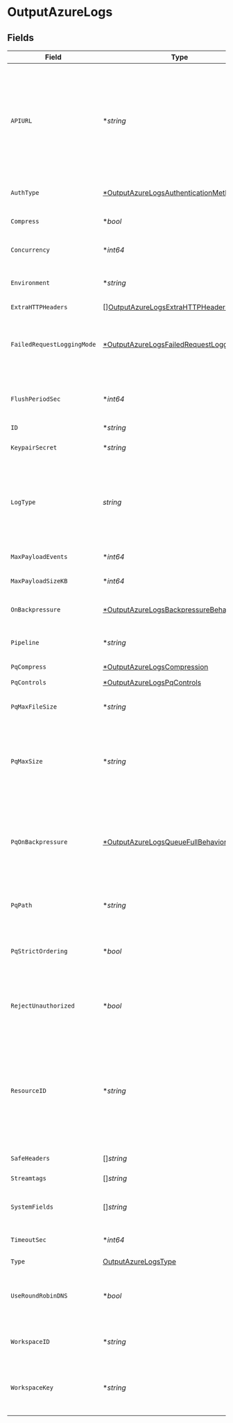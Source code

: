 # OutputAzureLogs


## Fields

| Field                                                                                                                                                                                                                                                                                                                           | Type                                                                                                                                                                                                                                                                                                                            | Required                                                                                                                                                                                                                                                                                                                        | Description                                                                                                                                                                                                                                                                                                                     |
| ------------------------------------------------------------------------------------------------------------------------------------------------------------------------------------------------------------------------------------------------------------------------------------------------------------------------------- | ------------------------------------------------------------------------------------------------------------------------------------------------------------------------------------------------------------------------------------------------------------------------------------------------------------------------------- | ------------------------------------------------------------------------------------------------------------------------------------------------------------------------------------------------------------------------------------------------------------------------------------------------------------------------------- | ------------------------------------------------------------------------------------------------------------------------------------------------------------------------------------------------------------------------------------------------------------------------------------------------------------------------------- |
| `APIURL`                                                                                                                                                                                                                                                                                                                        | **string*                                                                                                                                                                                                                                                                                                                       | :heavy_minus_sign:                                                                                                                                                                                                                                                                                                              | Enter the DNS name of the Log API endpoint that sends log data to a Log Analytics workspace in Azure Monitor. Defaults to .ods.opinsights.azure.com. @{product} will add a prefix and suffix around this DNS name to construct a URI in this format: <https://<Workspace_ID><your_DNS_name>/api/logs?api-version=<API version>. |
| `AuthType`                                                                                                                                                                                                                                                                                                                      | [*OutputAzureLogsAuthenticationMethod](../../models/shared/outputazurelogsauthenticationmethod.md)                                                                                                                                                                                                                              | :heavy_minus_sign:                                                                                                                                                                                                                                                                                                              | Enter workspace ID and workspace key directly, or select a stored secret                                                                                                                                                                                                                                                        |
| `Compress`                                                                                                                                                                                                                                                                                                                      | **bool*                                                                                                                                                                                                                                                                                                                         | :heavy_minus_sign:                                                                                                                                                                                                                                                                                                              | Whether to compress the payload body before sending.                                                                                                                                                                                                                                                                            |
| `Concurrency`                                                                                                                                                                                                                                                                                                                   | **int64*                                                                                                                                                                                                                                                                                                                        | :heavy_minus_sign:                                                                                                                                                                                                                                                                                                              | Maximum number of ongoing requests before blocking.                                                                                                                                                                                                                                                                             |
| `Environment`                                                                                                                                                                                                                                                                                                                   | **string*                                                                                                                                                                                                                                                                                                                       | :heavy_minus_sign:                                                                                                                                                                                                                                                                                                              | Optionally, enable this config only on a specified Git branch. If empty, will be enabled everywhere.                                                                                                                                                                                                                            |
| `ExtraHTTPHeaders`                                                                                                                                                                                                                                                                                                              | [][OutputAzureLogsExtraHTTPHeaders](../../models/shared/outputazurelogsextrahttpheaders.md)                                                                                                                                                                                                                                     | :heavy_minus_sign:                                                                                                                                                                                                                                                                                                              | Headers to add to all events.                                                                                                                                                                                                                                                                                                   |
| `FailedRequestLoggingMode`                                                                                                                                                                                                                                                                                                      | [*OutputAzureLogsFailedRequestLoggingMode](../../models/shared/outputazurelogsfailedrequestloggingmode.md)                                                                                                                                                                                                                      | :heavy_minus_sign:                                                                                                                                                                                                                                                                                                              | Determines which data should be logged when a request fails. Defaults to None.  All headers are redacted by default, except those listed under `Safe Headers`.                                                                                                                                                                  |
| `FlushPeriodSec`                                                                                                                                                                                                                                                                                                                | **int64*                                                                                                                                                                                                                                                                                                                        | :heavy_minus_sign:                                                                                                                                                                                                                                                                                                              | Maximum time between requests. Small values could cause the payload size to be smaller than the configured Max body size.                                                                                                                                                                                                       |
| `ID`                                                                                                                                                                                                                                                                                                                            | **string*                                                                                                                                                                                                                                                                                                                       | :heavy_minus_sign:                                                                                                                                                                                                                                                                                                              | Unique ID for this output                                                                                                                                                                                                                                                                                                       |
| `KeypairSecret`                                                                                                                                                                                                                                                                                                                 | **string*                                                                                                                                                                                                                                                                                                                       | :heavy_minus_sign:                                                                                                                                                                                                                                                                                                              | Select (or create) a stored secret that references your access key and secret key.                                                                                                                                                                                                                                              |
| `LogType`                                                                                                                                                                                                                                                                                                                       | *string*                                                                                                                                                                                                                                                                                                                        | :heavy_check_mark:                                                                                                                                                                                                                                                                                                              | The Log Type of events sent to this LogAnalytics workspace. Defaults to `Cribl`. Use only letters, numbers, and `_` characters, and can't exceed 100 characters. Can be overwritten by event field __logType.                                                                                                                   |
| `MaxPayloadEvents`                                                                                                                                                                                                                                                                                                              | **int64*                                                                                                                                                                                                                                                                                                                        | :heavy_minus_sign:                                                                                                                                                                                                                                                                                                              | Max number of events to include in the request body. Default is 0 (unlimited).                                                                                                                                                                                                                                                  |
| `MaxPayloadSizeKB`                                                                                                                                                                                                                                                                                                              | **int64*                                                                                                                                                                                                                                                                                                                        | :heavy_minus_sign:                                                                                                                                                                                                                                                                                                              | Maximum size, in KB, of the request body.                                                                                                                                                                                                                                                                                       |
| `OnBackpressure`                                                                                                                                                                                                                                                                                                                | [*OutputAzureLogsBackpressureBehavior](../../models/shared/outputazurelogsbackpressurebehavior.md)                                                                                                                                                                                                                              | :heavy_minus_sign:                                                                                                                                                                                                                                                                                                              | Whether to block, drop, or queue events when all receivers are exerting backpressure.                                                                                                                                                                                                                                           |
| `Pipeline`                                                                                                                                                                                                                                                                                                                      | **string*                                                                                                                                                                                                                                                                                                                       | :heavy_minus_sign:                                                                                                                                                                                                                                                                                                              | Pipeline to process data before sending out to this output.                                                                                                                                                                                                                                                                     |
| `PqCompress`                                                                                                                                                                                                                                                                                                                    | [*OutputAzureLogsCompression](../../models/shared/outputazurelogscompression.md)                                                                                                                                                                                                                                                | :heavy_minus_sign:                                                                                                                                                                                                                                                                                                              | Codec to use to compress the persisted data.                                                                                                                                                                                                                                                                                    |
| `PqControls`                                                                                                                                                                                                                                                                                                                    | [*OutputAzureLogsPqControls](../../models/shared/outputazurelogspqcontrols.md)                                                                                                                                                                                                                                                  | :heavy_minus_sign:                                                                                                                                                                                                                                                                                                              | N/A                                                                                                                                                                                                                                                                                                                             |
| `PqMaxFileSize`                                                                                                                                                                                                                                                                                                                 | **string*                                                                                                                                                                                                                                                                                                                       | :heavy_minus_sign:                                                                                                                                                                                                                                                                                                              | The maximum size to store in each queue file before closing and optionally compressing (KB, MB, etc.).                                                                                                                                                                                                                          |
| `PqMaxSize`                                                                                                                                                                                                                                                                                                                     | **string*                                                                                                                                                                                                                                                                                                                       | :heavy_minus_sign:                                                                                                                                                                                                                                                                                                              | The maximum amount of disk space the queue is allowed to consume. Once reached, the system stops queueing and applies the fallback Queue-full behavior. Enter a numeral with units of KB, MB, etc.                                                                                                                              |
| `PqOnBackpressure`                                                                                                                                                                                                                                                                                                              | [*OutputAzureLogsQueueFullBehavior](../../models/shared/outputazurelogsqueuefullbehavior.md)                                                                                                                                                                                                                                    | :heavy_minus_sign:                                                                                                                                                                                                                                                                                                              | Whether to block or drop events when the queue is exerting backpressure (full capacity or low disk). 'Block' is the same behavior as non-PQ blocking. 'Drop new data' throws away incoming data, while leaving the contents of the PQ unchanged.                                                                                |
| `PqPath`                                                                                                                                                                                                                                                                                                                        | **string*                                                                                                                                                                                                                                                                                                                       | :heavy_minus_sign:                                                                                                                                                                                                                                                                                                              | The location for the persistent queue files. To this field's value, the system will append: /<worker-id>/<output-id>.                                                                                                                                                                                                           |
| `PqStrictOrdering`                                                                                                                                                                                                                                                                                                              | **bool*                                                                                                                                                                                                                                                                                                                         | :heavy_minus_sign:                                                                                                                                                                                                                                                                                                              | Toggle this off to forward new events to receiver(s) before queue is flushed. Otherwise, default drain behavior is FIFO (first in, first out).                                                                                                                                                                                  |
| `RejectUnauthorized`                                                                                                                                                                                                                                                                                                            | **bool*                                                                                                                                                                                                                                                                                                                         | :heavy_minus_sign:                                                                                                                                                                                                                                                                                                              | Reject certs that are not authorized by a CA in the CA certificate path, or by another trusted CA (e.g., the system's CA). Defaults to Yes.                                                                                                                                                                                     |
| `ResourceID`                                                                                                                                                                                                                                                                                                                    | **string*                                                                                                                                                                                                                                                                                                                       | :heavy_minus_sign:                                                                                                                                                                                                                                                                                                              | Optional Resource ID of the Azure resource to associate the data with. Can be overridden by the __resourceId event field. This ID populates the _ResourceId property, allowing the data to be included in resource-centric queries. If the ID is neither specified nor overridden, resource-centric queries will omit the data. |
| `SafeHeaders`                                                                                                                                                                                                                                                                                                                   | []*string*                                                                                                                                                                                                                                                                                                                      | :heavy_minus_sign:                                                                                                                                                                                                                                                                                                              | List of headers that are safe to log in plain text.                                                                                                                                                                                                                                                                             |
| `Streamtags`                                                                                                                                                                                                                                                                                                                    | []*string*                                                                                                                                                                                                                                                                                                                      | :heavy_minus_sign:                                                                                                                                                                                                                                                                                                              | Add tags for filtering and grouping in @{product}.                                                                                                                                                                                                                                                                              |
| `SystemFields`                                                                                                                                                                                                                                                                                                                  | []*string*                                                                                                                                                                                                                                                                                                                      | :heavy_minus_sign:                                                                                                                                                                                                                                                                                                              | Set of fields to automatically add to events using this output. E.g.: cribl_pipe, c*. Wildcards supported.                                                                                                                                                                                                                      |
| `TimeoutSec`                                                                                                                                                                                                                                                                                                                    | **int64*                                                                                                                                                                                                                                                                                                                        | :heavy_minus_sign:                                                                                                                                                                                                                                                                                                              | Amount of time, in seconds, to wait for a request to complete before aborting it.                                                                                                                                                                                                                                               |
| `Type`                                                                                                                                                                                                                                                                                                                          | [OutputAzureLogsType](../../models/shared/outputazurelogstype.md)                                                                                                                                                                                                                                                               | :heavy_check_mark:                                                                                                                                                                                                                                                                                                              | N/A                                                                                                                                                                                                                                                                                                                             |
| `UseRoundRobinDNS`                                                                                                                                                                                                                                                                                                              | **bool*                                                                                                                                                                                                                                                                                                                         | :heavy_minus_sign:                                                                                                                                                                                                                                                                                                              | Enable to use round-robin DNS lookup. When a DNS server returns multiple addresses, this will cause Stream to cycle through them in the order returned.                                                                                                                                                                         |
| `WorkspaceID`                                                                                                                                                                                                                                                                                                                   | **string*                                                                                                                                                                                                                                                                                                                       | :heavy_minus_sign:                                                                                                                                                                                                                                                                                                              | Azure Log Analytics Workspace ID. See Azure Dashboard Workspace > Advanced settings.                                                                                                                                                                                                                                            |
| `WorkspaceKey`                                                                                                                                                                                                                                                                                                                  | **string*                                                                                                                                                                                                                                                                                                                       | :heavy_minus_sign:                                                                                                                                                                                                                                                                                                              | Azure Log Analytics Workspace Primary or Secondary Shared Key. See Azure Dashboard Workspace > Advanced settings.                                                                                                                                                                                                               |